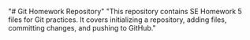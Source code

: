 "# Git Homework Repository" 
"This repository contains SE Homework 5 files for Git practices. It covers initializing a repository, adding files, committing changes, and pushing to GitHub." 
